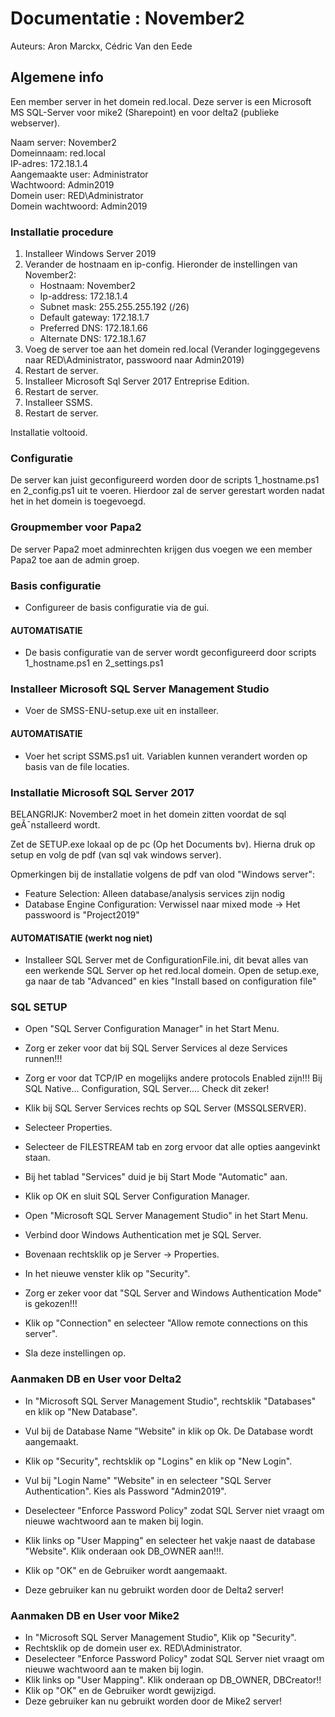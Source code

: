 # Documentatie : November2

Auteurs: Aron Marckx, Cédric Van den Eede

## Algemene info

Een member server in het domein red.local. Deze server is een Microsoft MS SQL-Server
voor mike2 (Sharepoint) en voor delta2 (publieke webserver).

Naam server: November2 <br>
Domeinnaam: red.local <br>
IP-adres: 172.18.1.4 <br>
Aangemaakte user: Administrator <br>
Wachtwoord: Admin2019 <br>
Domein user: RED\Administrator <br>
Domein wachtwoord: Admin2019 <br>

### Installatie procedure

1. Installeer Windows Server 2019
2. Verander de hostnaam en ip-config.
   Hieronder de instellingen van November2:
   - Hostnaam: November2
   - Ip-address: 172.18.1.4
   - Subnet mask: 255.255.255.192 (/26)
   - Default gateway: 172.18.1.7
   - Preferred DNS: 172.18.1.66
   - Alternate DNS: 172.18.1.67
3. Voeg de server toe aan het domein red.local (Verander loginggegevens naar RED\Administrator, passwoord naar Admin2019)
4. Restart de server.
5. Installeer Microsoft Sql Server 2017 Entreprise Edition.
6. Restart de server.
7. Installeer SSMS.
8. Restart de server.

Installatie voltooid.

### Configuratie

De server kan juist geconfigureerd worden door de scripts 1_hostname.ps1 en 2_config.ps1 uit te voeren.
Hierdoor zal de server gerestart worden nadat het in het domein is toegevoegd.

### Groupmember voor Papa2

De server Papa2 moet adminrechten krijgen dus voegen we een member Papa2 toe aan de admin groep.

### Basis configuratie
- Configureer de basis configuratie via de gui.

#### AUTOMATISATIE
- De basis configuratie van de server wordt geconfigureerd door scripts 1_hostname.ps1 en 2_settings.ps1


### Installeer Microsoft SQL Server Management Studio
- Voer de SMSS-ENU-setup.exe uit en installeer.

#### AUTOMATISATIE
- Voer het script SSMS.ps1 uit. Variablen kunnen verandert worden op basis van de file locaties.


### Installatie Microsoft SQL Server 2017
BELANGRIJK: November2 moet in het domein zitten voordat de sql geÃ¯nstalleerd wordt. 


Zet de SETUP.exe lokaal op de pc (Op het Documents bv). Hierna druk op setup en volg de pdf (van sql vak windows server).

Opmerkingen bij de installatie volgens de pdf van olod "Windows server":
- Feature Selection: Alleen database/analysis services zijn nodig
- Database Engine Configuration: Verwissel naar mixed mode -> Het passwoord is "Project2019"

#### AUTOMATISATIE (werkt nog niet)
- Installeer SQL Server met de ConfigurationFile.ini, dit bevat alles van een werkende SQL Server op het red.local domein. Open de setup.exe, ga naar de tab "Advanced" en kies "Install based on configuration file"

### SQL SETUP
- Open "SQL Server Configuration Manager" in het Start Menu.
- Zorg er zeker voor dat bij SQL Server Services al deze Services runnen!!!
- Zorg er voor dat TCP/IP en mogelijks andere protocols Enabled zijn!!! Bij SQL Native... Configuration, SQL Server.... Check dit zeker!

- Klik bij SQL Server Services rechts op SQL Server (MSSQLSERVER).
- Selecteer Properties.
- Selecteer de FILESTREAM tab en zorg ervoor dat alle opties aangevinkt staan.
- Bij het tablad "Services" duid je bij Start Mode "Automatic" aan.
- Klik op OK en sluit SQL Server Configuration Manager.


- Open "Microsoft SQL Server Management Studio" in het Start Menu.
- Verbind door Windows Authentication met je SQL Server.
- Bovenaan rechtsklik op je Server -> Properties.
- In het nieuwe venster klik op "Security".
- Zorg er zeker voor dat "SQL Server and Windows Authentication Mode" is gekozen!!!


- Klik op "Connection" en selecteer "Allow remote connections on this server".
- Sla deze instellingen op.

### Aanmaken DB en User voor Delta2
- In "Microsoft SQL Server Management Studio", rechtsklik "Databases" en klik op "New Database".
- Vul bij de Database Name "Website" in klik op Ok. De Database wordt aangemaakt.


- Klik op "Security", rechtsklik op "Logins" en klik op "New Login".
- Vul bij "Login Name" "Website" in en selecteer "SQL Server Authentication". Kies als Password "Admin2019".
- Deselecteer "Enforce Password Policy" zodat SQL Server niet vraagt om nieuwe wachtwoord aan te maken bij login.


- Klik links op "User Mapping" en selecteer het vakje naast de database "Website". Klik onderaan ook DB_OWNER aan!!!.

- Klik op "OK" en de Gebruiker wordt aangemaakt.
- Deze gebruiker kan nu gebruikt worden door de Delta2 server!

### Aanmaken DB en User voor Mike2
- In "Microsoft SQL Server Management Studio", Klik op "Security".
- Rechtsklik op de domein user ex. RED\Administrator.
- Deselecteer "Enforce Password Policy" zodat SQL Server niet vraagt om nieuwe wachtwoord aan te maken bij login.
- Klik links op "User Mapping". Klik onderaan op DB_OWNER, DBCreator!!
- Klik op "OK" en de Gebruiker wordt gewijzigd.
- Deze gebruiker kan nu gebruikt worden door de Mike2 server!

